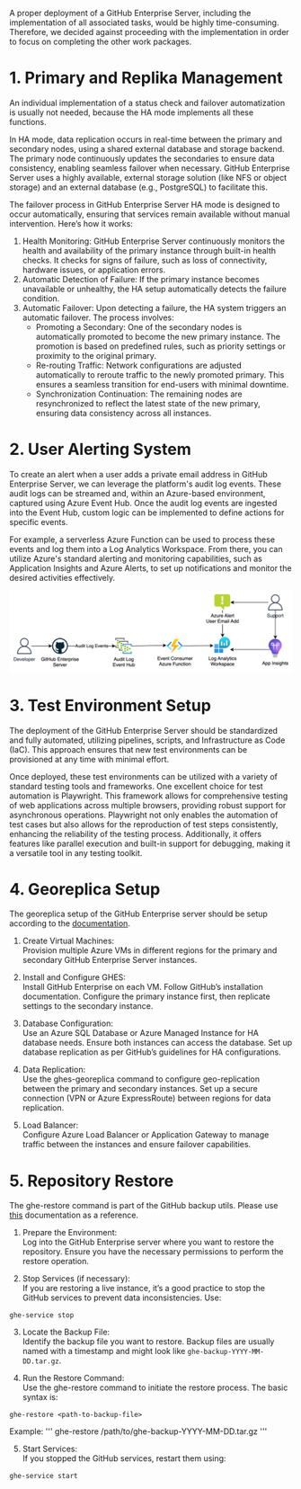 A proper deployment of a GitHub Enterprise Server, including the implementation of all associated tasks, would be highly time-consuming. Therefore, we decided against proceeding with the implementation in order to focus on completing the other work packages.

# 1. Primary and Replika Management
An individual implementation of a status check and failover automatization is usually not needed, because the HA mode implements all these functions. 

In HA mode, data replication occurs in real-time between the primary and secondary nodes, using a shared external database and storage backend. The primary node continuously updates the secondaries to ensure data consistency, enabling seamless failover when necessary. GitHub Enterprise Server uses a highly available, external storage solution (like NFS or object storage) and an external database (e.g., PostgreSQL) to facilitate this.

The failover process in GitHub Enterprise Server HA mode is designed to occur automatically, ensuring that services remain available without manual intervention. Here’s how it works:
1.	Health Monitoring: GitHub Enterprise Server continuously monitors the health and availability of the primary instance through built-in health checks. It checks for signs of failure, such as loss of connectivity, hardware issues, or application errors.
2.	Automatic Detection of Failure: If the primary instance becomes unavailable or unhealthy, the HA setup automatically detects the failure condition.
3.	Automatic Failover: Upon detecting a failure, the HA system triggers an automatic failover. The process involves:
    - Promoting a Secondary: One of the secondary nodes is automatically promoted to become the new primary instance. The promotion is based on predefined rules, such as priority settings or proximity to the original primary.
    - Re-routing Traffic: Network configurations are adjusted automatically to reroute traffic to the newly promoted primary. This ensures a seamless transition for end-users with minimal downtime.
    - Synchronization Continuation: The remaining nodes are resynchronized to reflect the latest state of the new primary, ensuring data consistency across all instances.

# 2. User Alerting System
To create an alert when a user adds a private email address in GitHub Enterprise Server, we can leverage the platform's audit log events. These audit logs can be streamed and, within an Azure-based environment, captured using Azure Event Hub. Once the audit log events are ingested into the Event Hub, custom logic can be implemented to define actions for specific events.

For example, a serverless Azure Function can be used to process these events and log them into a Log Analytics Workspace. From there, you can utilize Azure's standard alerting and monitoring capabilities, such as Application Insights and Azure Alerts, to set up notifications and monitor the desired activities effectively.

![](/audit_log_stream.drawio.png)

# 3. Test Environment Setup
The deployment of the GitHub Enterprise Server should be standardized and fully automated, utilizing pipelines, scripts, and Infrastructure as Code (IaC). This approach ensures that new test environments can be provisioned at any time with minimal effort.

Once deployed, these test environments can be utilized with a variety of standard testing tools and frameworks. One excellent choice for test automation is Playwright. This framework allows for comprehensive testing of web applications across multiple browsers, providing robust support for asynchronous operations. Playwright not only enables the automation of test cases but also allows for the reproduction of test steps consistently, enhancing the reliability of the testing process. Additionally, it offers features like parallel execution and built-in support for debugging, making it a versatile tool in any testing toolkit.


# 4. Georeplica Setup
The georeplica setup of the GitHub Enterprise server should be setup according to the [documentation](https://docs.github.com/en/enterprise-server@3.10/admin/monitoring-and-managing-your-instance/configuring-high-availability/creating-a-high-availability-replica#creating-geo-replication-replicas). 

1. Create Virtual Machines:  
Provision multiple Azure VMs in different regions for the primary and secondary GitHub Enterprise Server instances.

2. Install and Configure GHES:  
Install GitHub Enterprise on each VM. Follow GitHub’s installation documentation.
Configure the primary instance first, then replicate settings to the secondary instance.

3. Database Configuration:  
Use an Azure SQL Database or Azure Managed Instance for HA database needs. Ensure both instances can access the database.
Set up database replication as per GitHub’s guidelines for HA configurations.

4. Data Replication:  
Use the ghes-georeplica command to configure geo-replication between the primary and secondary instances.
Set up a secure connection (VPN or Azure ExpressRoute) between regions for data replication.

5. Load Balancer:  
Configure Azure Load Balancer or Application Gateway to manage traffic between the instances and ensure failover capabilities.

# 5. Repository Restore
The ghe-restore command is part of the GitHub backup utils. Please use [this](https://github.com/github/backup-utils/blob/master/docs/README.md) documentation as a reference.

1. Prepare the Environment:  
Log into the GitHub Enterprise server where you want to restore the repository.
Ensure you have the necessary permissions to perform the restore operation.

2. Stop Services (if necessary):  
If you are restoring a live instance, it’s a good practice to stop the GitHub services to prevent data inconsistencies. Use:
```
ghe-service stop
```

3. Locate the Backup File:   
Identify the backup file you want to restore. Backup files are usually named with a timestamp and might look like ```ghe-backup-YYYY-MM-DD.tar.gz```.

4. Run the Restore Command:  
Use the ghe-restore command to initiate the restore process. The basic syntax is:
```
ghe-restore <path-to-backup-file>
```
Example:
'''
ghe-restore /path/to/ghe-backup-YYYY-MM-DD.tar.gz
'''

5. Start Services:  
If you stopped the GitHub services, restart them using:
```
ghe-service start
```

